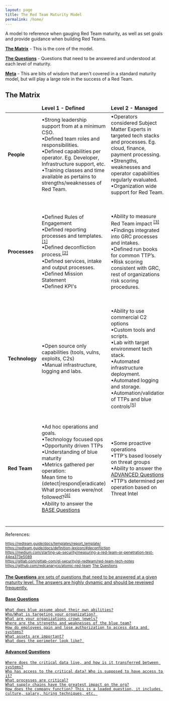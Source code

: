 ```yaml
---
layout: page
title: The Red Team Maturity Model
permalink: /home/
---
```


A model to reference when gauging Red Team maturity, as well as set goals and provide guidance when building Red Teams.

 [**The Matrix**](#the-matrix) - This is the core of the model.
 
 [**The Questions**](#the-questions) - Questions that need to be answered and understood at each level of maturity.
 
 [**Meta**](/meta) - This are bits of wisdom that aren't covered in a standard maturity model, but will play a large role in the success of a Red Team.

## The Matrix

<table class="table table-striped table-bordered">
	<thead>
	<tr>
		<td></td>
		<td><b>Level 1 - Defined</b></td>
		<td><b>Level 2 - Managed</b></td>
		<td><b>Level 3 - Optimized</b></td>
	</tr>
	</thead>
	<tbody>
	<tr>
		<td class="first"><b>People</b></td>
		<td>•Strong leadership support from at a minimum CSO.
			<br /> •Defined team roles and responsibilities.
			<br /> •Defined capabilities per operator. Eg. Developer, Infrastructure support, etc.
			<br /> •Training classes and time available as pertains to strengths/weaknesses of Red Team.</td>
		<td>•Operators considered Subject Matter Experts in targeted tech stacks and processes. Eg. cloud, finance, payment processing.
			<br /> •Strengths, weaknesses and operator capabilities regularly evaluated.
		<br /> •Organization wide support for Red Team.</td>
		<td>•Job shadow opportunities defined for red/blue/SRE, etc.
			<br /> •Dedicated developers, operators, leads, etc* </td>
	</tr>
	<tr>
		<td class="first"><b>Processes</b></td>
		<td>•Defined Rules of Engagement
			<br /> •Defined reporting processes and templates.<sup><a href="https://redteam.guide/docs/templates/report_template/">[1]</a></sup>
			<br /> •Defined deconfliction process.<sup><a href="https://redteam.guide/docs/definition-lexicon/#deconfliction">[2]</a></sup>
			<br /> •Defined services, intake and output processes.
			<br /> •Defined Mission Statement
			<br /> •Defined KPI's</td>
		<td>•Ability to measure Red Team impact <sup><a href="https://medium.com/starting-up-security/measuring-a-red-team-or-penetration-test-44ea373e5089">[3]</a></sup>
			<br /> •Findings integrated into GRC processes and intakes.
			<br /> •Defined run books for common TTP’s.
			<br /> •Risk scoring consistent with GRC, rest of organizations risk scoring procedures.
			<br /> </td>
		<td>•Defined processes and support for publishing and contributing open source tooling or knowledge.<sup><a href=" https://gitlab.com/gitlab-com/gl-security/gl-redteam/red-team-tech-notes">[4]</a></sup>
			<br /> •Red Team impact leads to measurable organizational improvements such as blue headcount, training opportunities, systemic security posture, etc.
			<br /> •Regular Red Team self reflection and improvement cycles. </td>
	</tr>
	<tr>
		<td class="first"><b>Technology</b></td>
		<td>•Open source only capabilities (tools, vulns, exploits, C2s)
			<br /> •Manual infrastructure, logging and labs. </td>
		<td>•Ability to use commercial C2 options
			<br /> •Custom tools and scripts.
			<br /> •Lab with target environment tech stack.
			<br /> •Automated infrastructure deployment.
			<br /> •Automated logging and storage. 
			<br /> •Automation/validation of TTPs and blue controls<sup><a href="https://github.com/redcanaryco/atomic-red-team">[5]</a></sup></td>
		<td>•Custom C2 and implant capabilities.
			<br /> •0 day exploit capabilities.
			<br /> •Automated reporting capabilities. </td>
	</tr>
	<tr>
			<td class="first"><b>Red Team</b></td>
			<td>•Ad hoc operations and goals.
				<br /> •Technology focused ops
				<br /> •Opportunity driven TTPs
				<br /> •Understanding of blue maturity
				<br /> •Metrics gathered per operation:
				<br /> Mean time to (detect|respond|eradicate) <br />What processes were/not followed?<sup><a href="https://idart.sandia.gov/_assets/documents/2017-09-13_Metrics_QRS-Paper-Size.pdf">[6]</a></sup>
				<br /> •Ability to answer the <a href="#base-questions">BASE Questions</a> </td>
			<td>•Some proactive operations
				<br /> •TTP's based loosely on threat groups
				<br /> •Ability to answer the <a href="#advanced-questions">ADVANCED Questions</a>
				<br /> •TTP’s determined per operation based on Threat Intel </td>
			<td>•Accurate/intentioned threat group emulated modus operandi
				<br /> •Long term operations addressing existential business risks.
				<br /> •Proactively planned operations .
				<br /> •Ability to leverage target technology SMEs (cloud, devops, finance, domain tech)
				<br /> •Requirement to use novel TTP’s in many cases to bypass defense. </td>
    </tr>
</tbody>
</table>

References:
<p><sup><a href="https://redteam.guide/docs/templates/report_template/">https://redteam.guide/docs/templates/report_template/</a></sup><br />
<sup><a href="https://redteam.guide/docs/definition-lexicon/#deconfliction">https://redteam.guide/docs/definition-lexicon/#deconfliction</a></sup><br />
<sup><a href="https://medium.com/starting-up-security/measuring-a-red-team-or-penetration-test-44ea373e5089">https://medium.com/starting-up-security/measuring-a-red-team-or-penetration-test-44ea373e5089</a></sup><br />
<sup><a href="https://gitlab.com/gitlab-com/gl-security/gl-redteam/red-team-tech-notes">https://gitlab.com/gitlab-com/gl-security/gl-redteam/red-team-tech-notes</a></sup><br />
<sup><a href="https://github.com/redcanaryco/atomic-red-team">https://github.com/redcanaryco/atomic-red-team</a></sup>
<sup><a href="https://idart.sandia.gov/_assets/documents/2017-09-13_Metrics_QRS-Paper-Size.pdf</a></sup></p>

This is not a one size fits all, the matrix should be modified to fit the needs of your organization.

## The Questions

**The Questions** are sets of questions that need to be answered at a given maturity level. The answers are highly dynamic and should be reveiwed frequently. 

#### Base Questions
	What does blue assume about their own abilities?
	Who/What is targeting your organization? 
	What are your organizations crown jewels?
	Where are the strengths and weaknesses of the blue team?
	How do employees gain and lose authorization to access data and systems?
	What assets are important?
	What does the perimeter look like? 
	

#### Advanced Questions
	Where does the critical data live, and how is it transferred between systems?
	Who has access to the critical data? Who is supposed to have access to it?
	What processes are critical?
	What supply chains have the greatest impact on the org?
	How does the company function? This is a loaded question, it includes culture, salary, hiring techniques, etc. 

